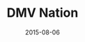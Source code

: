 ---
date:          "2015-08-06"
podcast:       "Reply All"
title:         "DMV Nation"
summary:       "Even though technology evolves at a rapid clip, US government agencies seem trapped about a decade in the past. PJ talks to technologist Clay Johnson about why the government is so unable to adapt, and what it would look like if it could keep pace with the rest of the world."
url-audio:     "http://www.podtrac.com/pts/redirect.mp3/feeds.soundcloud.com/stream/218017796-replyall-34-dmv-nation.mp3"
url-web:       "https://gimletmedia.com/episode/34-dmv-nation/"
timestamps:
 - time:       "1:32"
   notes:      "Actual episode starts here (everything before is Gimlet ad reads, etc)."
---
